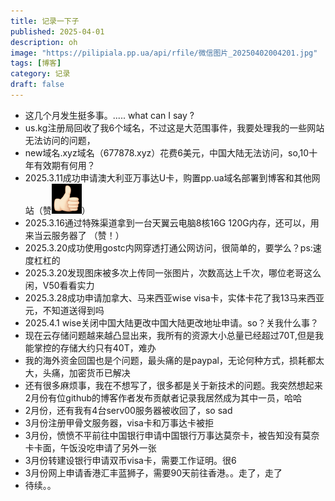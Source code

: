 ```yaml
---
title: 记录一下子
published: 2025-04-01
description: oh
image: "https://pilipiala.pp.ua/api/rfile/微信图片_20250402004201.jpg"
tags: [博客]
category: 记录
draft: false
---
```


- 这几个月发生挺多事。..... what can I say ?
- us.kg注册局回收了我6个域名，不过这是大范围事件，我要处理我的一些网站无法访问的问题，
- new域名.xyz域名（677878.xyz）花费6美元，中国大陆无法访问，so,10十年有效期有何用？
- 2025.3.11成功申请澳大利亚万事达U卡，购置pp.ua域名部署到博客和其他网站（赞![img.png](../img.png)）
- 2025.3.16通过特殊渠道拿到一台天翼云电脑8核16G 120G内存，还可以，用来当云服务器了 （赞！）
- 2025.3.20成功使用gostc内网穿透打通公网访问，很简单的，要学么？ps:速度杠杠的
- 2025.3.20发现图床被多次上传同一张图片，次数高达上千次，哪位老哥这么闲，V50看看实力
- 2025.3.28成功申请加拿大、马来西亚wise visa卡，实体卡花了我13马来西亚元，不知道送得到吗
- 2025.4.1 wise关闭中国大陆更改中国大陆更改地址申请。so？关我什么事？
- 现在云存储问题越来越凸显出来，我所有的资源大小总量已经超过70T,但是我能掌控的存储大约只有40T，难办
- 我的海外资金回国也是个问题，最头痛的是paypal，无论何种方式，损耗都太大，头痛，加密货币已解决
- 还有很多麻烦事，我在不想写了，很多都是关于新技术的问题。我突然想起来2月份有位github的博客作者发布贡献者记录我居然成为其中一员，哈哈
- 2月份，还有我有4台serv00服务器被收回了，so sad
- 3月份注册甲骨文服务器，visa卡和万事达卡被拒
- 3月份，愤愤不平前往中国银行申请中国银行万事达莫奈卡，被告知没有莫奈卡卡面，午饭没吃申请了另外一张
- 3月份转建设银行申请双币visa卡，需要工作证明。很6
- 3月份网上申请香港汇丰蓝狮子，需要90天前往香港。。走了，走了
- 待续。。

